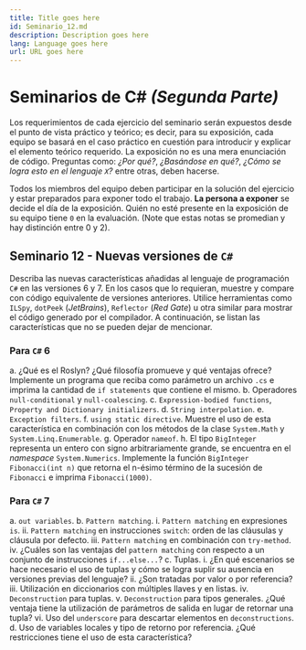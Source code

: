 ```yaml
---
title: Title goes here
id: Seminario_12.md
description: Description goes here
lang: Language goes here
url: URL goes here
---
```


# Seminarios de C# _(Segunda Parte)_

Los requerimientos de cada ejercicio del seminario serán expuestos desde el punto de vista práctico y teórico; es decir, para su exposición, cada equipo se basará en el caso práctico en cuestión para introducir y explicar el elemento teórico requerido. La exposición no es una mera enunciación de código. Preguntas como: _¿Por qué?_, _¿Basándose en qué?_, _¿Cómo se logra esto en el lenguaje `X`?_ entre otras, deben hacerse.

Todos los miembros del equipo deben participar en la solución del ejercicio y estar preparados para exponer todo el trabajo. **La persona a exponer** se decide el día de la exposición. Quién no esté presente en la exposición de su equipo tiene `0` en la evaluación. (Note que estas notas se promedian y hay distinción entre 0 y 2).

## Seminario 12 - Nuevas versiones de `C#`

Describa las nuevas características añadidas al lenguaje de programación `C#` en las versiones
6 y 7. En los casos que lo requieran, muestre y compare con código equivalente de versiones
anteriores. Utilice herramientas como `ILSpy`, `dotPeek` (*JetBrains*), `Reflector` (*Red Gate*) u otra
similar para mostrar el código generado por el compilador. A continuación, se listan las
características que no se pueden dejar de mencionar.

### Para `C#` 6

a. ¿Qué es el Roslyn? ¿Qué filosofía promueve y qué ventajas ofrece? Implemente un programa que 
    reciba como parámetro un archivo `.cs` e
    imprima la cantidad de `if statements` que contiene el mismo.
b. Operadores `null-conditional` y `null-coalescing`.
c. `Expression-bodied functions`, `Property and Dictionary initializers`.
d. `String interpolation`.
e. `Exception filters`.
f. `using static directive`. Muestre el uso de esta característica en combinación con
    los métodos de la clase `System.Math` y `System.Linq.Enumerable`.
g. Operador `nameof`.
h. El tipo `BigInteger` representa un entero con signo arbitrariamente grande, se
encuentra en el *namespace* `System.Numerics`. Implemente la función `BigInteger Fibonacci(int n)`
que retorna el n-ésimo término de la sucesión de
`Fibonacci` e imprima `Fibonacci(1000)`.

### Para `C#` 7

a. `out variables`.
b. `Pattern matching`.
    i. `Pattern matching` en expresiones `is`.
    ii. `Pattern matching` en instrucciones `switch`: orden de las cláusulas y
        cláusula por defecto.
    iii. `Pattern matching` en combinación con `try-method`.
    iv. ¿Cuáles son las ventajas del `pattern matching` con respecto a un conjunto
    de instrucciones `if...else...`?
c. Tuplas.
    i. ¿En qué escenarios se hace necesario el uso de tuplas y cómo se logra
        suplir su ausencia en versiones previas del lenguaje?
    ii. ¿Son tratadas por valor o por referencia?
    iii. Utilización en diccionarios con múltiples llaves y en listas.
    iv. `Deconstruction` para tuplas.
    v. `Deconstruction` para tipos generales. ¿Qué ventaja tiene la utilización de
        parámetros de salida en lugar de retornar una tupla?
    vi. Uso del `underscore` para descartar elementos en `deconstructions`.
d. Uso de variables locales y tipo de retorno por referencia. ¿Qué restricciones
tiene el uso de esta característica?
